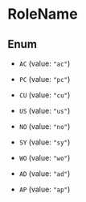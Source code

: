 

# RoleName

## Enum


* `AC` (value: `"ac"`)

* `PC` (value: `"pc"`)

* `CU` (value: `"cu"`)

* `US` (value: `"us"`)

* `NO` (value: `"no"`)

* `SY` (value: `"sy"`)

* `WO` (value: `"wo"`)

* `AD` (value: `"ad"`)

* `AP` (value: `"ap"`)



